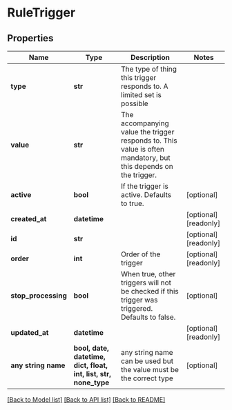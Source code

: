 # RuleTrigger


## Properties
Name | Type | Description | Notes
------------ | ------------- | ------------- | -------------
**type** | **str** | The type of thing this trigger responds to. A limited set is possible | 
**value** | **str** | The accompanying value the trigger responds to. This value is often mandatory, but this depends on the trigger. | 
**active** | **bool** | If the trigger is active. Defaults to true. | [optional] 
**created_at** | **datetime** |  | [optional] [readonly] 
**id** | **str** |  | [optional] [readonly] 
**order** | **int** | Order of the trigger | [optional] [readonly] 
**stop_processing** | **bool** | When true, other triggers will not be checked if this trigger was triggered. Defaults to false. | [optional] 
**updated_at** | **datetime** |  | [optional] [readonly] 
**any string name** | **bool, date, datetime, dict, float, int, list, str, none_type** | any string name can be used but the value must be the correct type | [optional]

[[Back to Model list]](../README.md#documentation-for-models) [[Back to API list]](../README.md#documentation-for-api-endpoints) [[Back to README]](../README.md)


